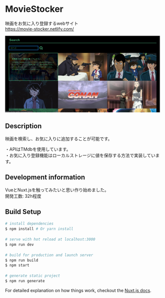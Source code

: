 
# MovieStocker
映画をお気に入り登録するwebサイト  
https://movie-stocker.netlify.com/  

<img src='./README/desc.png'>

## Description
映画を検索し、お気に入りに追加することが可能です。  

・APIはTMdbを使用しています。  
・お気に入り登録機能はローカルストレージに値を保存する方法で実装しています。  

## Development information
VueとNuxt.jsを触ってみたいと思い作り始めました。  
開発工数: 32h程度  


## Build Setup

``` bash
# install dependencies
$ npm install # Or yarn install

# serve with hot reload at localhost:3000
$ npm run dev

# build for production and launch server
$ npm run build
$ npm start

# generate static project
$ npm run generate
```

For detailed explanation on how things work, checkout the [Nuxt.js docs](https://github.com/nuxt/nuxt.js).


